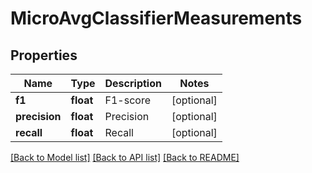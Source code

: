 # MicroAvgClassifierMeasurements

## Properties
Name | Type | Description | Notes
------------ | ------------- | ------------- | -------------
**f1** | **float** | F1-score | [optional] 
**precision** | **float** | Precision | [optional] 
**recall** | **float** | Recall | [optional] 

[[Back to Model list]](../README.md#documentation-for-models) [[Back to API list]](../README.md#documentation-for-api-endpoints) [[Back to README]](../README.md)


